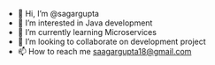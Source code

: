 - 👋 Hi, I’m @sagargupta
- 👀 I’m interested in Java development
- 🌱 I’m currently learning Microservices
- 💞️ I’m looking to collaborate on development project
- 📫 How to reach me saagargupta18@gmail.com

<!---
saagargupta/saagargupta is a ✨ special ✨ repository because its `README.md` (this file) appears on your GitHub profile.
You can click the Preview link to take a look at your changes.
--->
